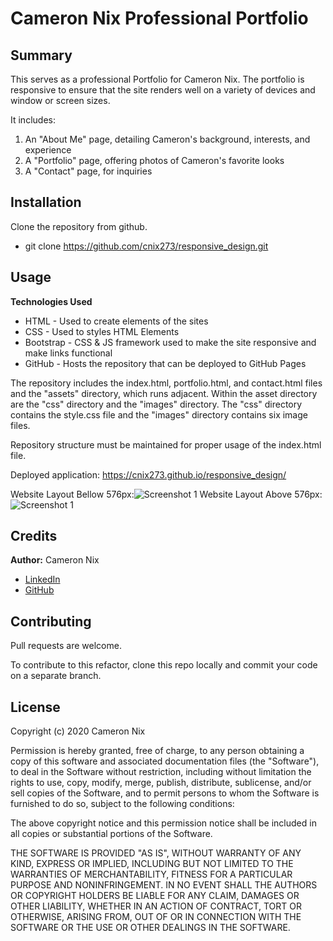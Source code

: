 # Cameron Nix Professional Portfolio

## Summary

This serves as a professional Portfolio for Cameron Nix. The portfolio is responsive to ensure that the site renders well on a variety of devices and window or screen sizes.

It includes:
1. An "About Me" page, detailing Cameron's background, interests, and experience
1. A "Portfolio" page, offering photos of Cameron's favorite looks
1. A "Contact" page, for inquiries

## Installation

Clone the repository from github.

* git clone https://github.com/cnix273/responsive_design.git

## Usage

**Technologies Used**
* HTML - Used to create elements of the sites
* CSS - Used to styles HTML Elements
* Bootstrap - CSS & JS framework used to make the site responsive and make links functional
* GitHub - Hosts the repository that can be deployed to GitHub Pages

The repository includes the index.html, portfolio.html, and contact.html files and the "assets" directory, which runs adjacent. Within the asset directory are the "css" directory and the "images" directory. The "css" directory contains the style.css file and the "images" directory contains six image files.

Repository structure must be maintained for proper usage of the index.html file.

Deployed application: https://cnix273.github.io/responsive_design/

Website Layout Bellow 576px:![Screenshot 1](https://github.com/cnix273/Horiseon_refactor/blob/main/assets/images/screenshot1.png)
Website Layout Above 576px:![Screenshot 1](https://github.com/cnix273/Horiseon_refactor/blob/main/assets/images/screenshot1.png)

## Credits

**Author:** Cameron Nix
* [LinkedIn](https://www.linkedin.com/in/cameron-nix-a74aa1109/)
* [GitHub](https://github.com/cnix273)

## Contributing

Pull requests are welcome.

To contribute to this refactor, clone this repo locally and commit your code on a separate branch.

## License

Copyright (c) 2020 Cameron Nix

Permission is hereby granted, free of charge, to any person obtaining a copy
of this software and associated documentation files (the "Software"), to deal
in the Software without restriction, including without limitation the rights
to use, copy, modify, merge, publish, distribute, sublicense, and/or sell
copies of the Software, and to permit persons to whom the Software is
furnished to do so, subject to the following conditions:

The above copyright notice and this permission notice shall be included in all
copies or substantial portions of the Software.

THE SOFTWARE IS PROVIDED "AS IS", WITHOUT WARRANTY OF ANY KIND, EXPRESS OR
IMPLIED, INCLUDING BUT NOT LIMITED TO THE WARRANTIES OF MERCHANTABILITY,
FITNESS FOR A PARTICULAR PURPOSE AND NONINFRINGEMENT. IN NO EVENT SHALL THE
AUTHORS OR COPYRIGHT HOLDERS BE LIABLE FOR ANY CLAIM, DAMAGES OR OTHER
LIABILITY, WHETHER IN AN ACTION OF CONTRACT, TORT OR OTHERWISE, ARISING FROM,
OUT OF OR IN CONNECTION WITH THE SOFTWARE OR THE USE OR OTHER DEALINGS IN THE
SOFTWARE.